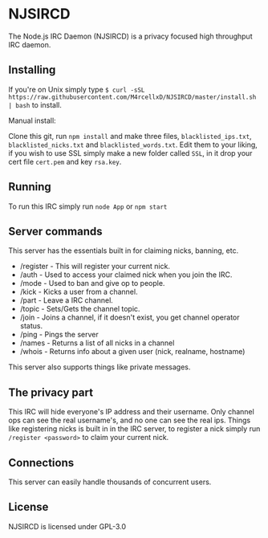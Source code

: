 NJSIRCD
===================
The Node.js IRC Daemon (NJSIRCD) is a privacy focused high throughput IRC daemon.

Installing
-------------------

If you're on Unix simply type `$ curl -sSL https://raw.githubusercontent.com/M4rcellxD/NJSIRCD/master/install.sh | bash` to install.

Manual install:

Clone this git, run `npm install` and make three files, `blacklisted_ips.txt`, `blacklisted_nicks.txt` and `blacklisted_words.txt`. Edit them to your liking, if you
wish to use SSL simply make a new folder called `SSL`, in it drop your cert file `cert.pem` and key `rsa.key`. 

Running
-------------------

To run this IRC simply run
`node App` or `npm start`

Server commands
-------------------

This server has the essentials built in for claiming nicks, banning, etc.

* /register <Password> - This will register your current nick.
* /auth <Password> - Used to access your claimed nick when you join the IRC.
* /mode <Options> - Used to ban and give op to people.
* /kick <Nick> - Kicks a user from a channel.
* /part <Reason> - Leave a IRC channel.
* /topic <Options> - Sets/Gets the channel topic.
* /join <Channel> - Joins a channel, if it doesn't exist, you get channel operator status.
* /ping - Pings the server
* /names - Returns a list of all nicks in a channel
* /whois <Nick> - Returns info about a given user (nick, realname, hostname)

This server also supports things like private messages.

The privacy part
-------------------

This IRC will hide everyone's IP address and their username. Only channel ops can see the real username's, and no one can see the real ips.
Things like registering nicks is built in in the IRC server, to register a nick simply run `/register <password>` to claim your current nick.

Connections
-------------------

This server can easily handle thousands of concurrent users.

License
-------------------

NJSIRCD is licensed under GPL-3.0

